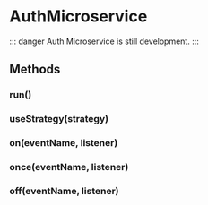 # AuthMicroservice

::: danger
Auth Microservice is still development.
:::

## Methods

### run()

### useStrategy(strategy)

### on(eventName, listener)

### once(eventName, listener)

### off(eventName, listener)